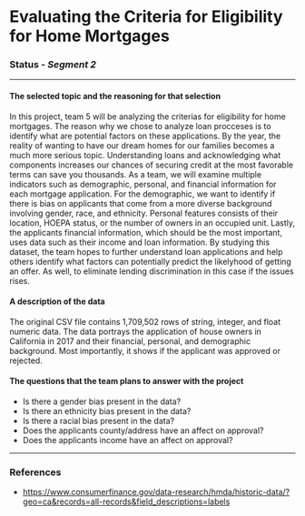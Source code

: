 # Evaluating the Criteria for Eligibility for Home Mortgages

### Status - *Segment 2*

---

#### The selected topic and the reasoning for that selection
In this project, team 5 will be analyzing the criterias for eligibility for home mortgages. The reason why we chose to analyze loan procceses is to identify what are potential factors on these applications. By the year, the reality of wanting to have our dream homes for our families becomes a much more serious topic. Understanding loans and acknowledging what components increases our chances of securing credit at the most favorable terms can save you thousands. As a team, we will examine multiple indicators such as demographic, personal, and financial information for each mortgage application. For the demographic, we want to identify if there is bias on applicants that come from a more diverse background involving gender, race, and ethnicity. Personal features consists of their location, HOEPA status, or the number of owners in an occupied unit. Lastly, the applicants financial information, which should be the most important, uses data such as their income and loan information. By studying this dataset, the team hopes to further understand loan applications and help others identify what factors can potentially predict the likelyhood of getting an offer. As well, to eliminate lending discrimination in this case if the issues rises. 

#### A description of the data
The original CSV file contains 1,709,502 rows of string, integer, and float numeric data. The data portrays the application of house owners in California in 2017 and their financial, personal, and demographic background. Most importantly, it shows if the applicant was approved or rejected.

#### The questions that the team plans to answer with the project
* Is there a gender bias present in the data?
* Is there an ethnicity bias present in the data?
* Is there a racial bias present in the data?
* Does the applicants county/address have an affect on approval? 
* Does the applicants income have an affect on approval? 

---

### References
- https://www.consumerfinance.gov/data-research/hmda/historic-data/?geo=ca&records=all-records&field_descriptions=labels
